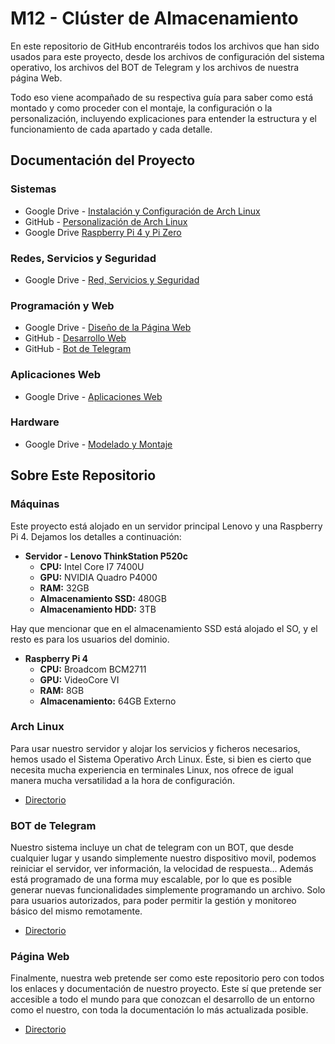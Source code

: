 # M12 - Clúster de Almacenamiento

En este repositorio de GitHub encontraréis todos los archivos que han sido usados para este proyecto, desde los archivos de configuración del sistema operativo, los archivos del BOT de Telegram y los archivos de nuestra página Web. 

Todo eso viene acompañado de su respectiva guía para saber como está montado y como proceder con el montaje, la configuración o la personalización, incluyendo explicaciones para entender la estructura y el funcionamiento de cada apartado y cada detalle.

## Documentación del Proyecto

### Sistemas

- Google Drive - [Instalación y Configuración de Arch Linux](https://docs.google.com/document/d/1T74VJPgouKC-BnTltKkQZuOcEpC_ARj_kXZPgsYHiCs/edit?usp=sharing)
- GitHub - [Personalización de Arch Linux](https://github.com/MarioCuenca22/M12_ClusterAlmacenamiento/tree/main/Cl%C3%BAster%20de%20Almacenamiento%20-%20Arch%20Linux)
- Google Drive [Raspberry Pi 4 y Pi Zero](https://docs.google.com/document/d/1jqontBQnB-Fl7YsEdLC74sorJBYYuza4lg6_cnVZ-c8/edit?usp=sharing)

### Redes, Servicios y Seguridad

- Google Drive - [Red, Servicios y Seguridad](https://docs.google.com/document/d/1lbZxykCZSGj7bAXV40_ks3hkiRr5nNtgHky2BGMkQlA/edit?usp=sharing)

### Programación y Web

- Google Drive - [Diseño de la Página Web](https://docs.google.com/document/d/1ABaYkOac8B0viKMBBm9I7Ggh5oMrm81lAH1oV_LW6LM/edit?usp=sharing)
- GitHub - [Desarrollo Web](https://github.com/MarioCuenca22/M12_ClusterAlmacenamiento/tree/main/Cl%C3%BAster%20de%20Almacenamiento%20-%20Web)
- GitHub - [Bot de Telegram](https://github.com/MarioCuenca22/M12_ClusterAlmacenamiento/tree/main/Cl%C3%BAster%20de%20Almacenamiento%20-%20BOT%20Telegram)

### Aplicaciones Web

- Google Drive - [Aplicaciones Web](https://docs.google.com/document/d/1UN6zlw-_PdumdafBB8S44ag3lJvutrr68eekFUfCOXM/edit?usp=sharing)

### Hardware

- Google Drive - [Modelado y Montaje](https://docs.google.com/document/d/1Bdqa4Yyl63e_duI7_U5IAnCv65kMpL18vH2tymeMh64/edit?usp=sharing)


## Sobre Este Repositorio

### Máquinas
Este proyecto está alojado en un servidor principal Lenovo y una Raspberry Pi 4. Dejamos los detalles a continuación:

- **Servidor - Lenovo ThinkStation P520c**
    - **CPU:** Intel Core I7 7400U
    - **GPU:** NVIDIA Quadro P4000
    - **RAM:** 32GB
    - **Almacenamiento SSD:** 480GB
    - **Almacenamiento HDD:** 3TB

Hay que mencionar que en el almacenamiento SSD está alojado el SO, y el resto es para los usuarios del dominio.

- **Raspberry Pi 4**
    - **CPU:** Broadcom BCM2711
    - **GPU:** VideoCore VI
    - **RAM:** 8GB
    - **Almacenamiento:** 64GB Externo


### Arch Linux
Para usar nuestro servidor y alojar los servicios y ficheros necesarios, hemos usado el Sistema Operativo Arch Linux. Éste, si bien es cierto que necesita mucha experiencia en terminales Linux, nos ofrece de igual manera mucha versatilidad a la hora de configuración.

- [Directorio](https://github.com/MarioCuenca22/M12_ClusterAlmacenamiento/tree/main/Cl%C3%BAster%20de%20Almacenamiento%20-%20Arch%20Linux)

### BOT de Telegram
Nuestro sistema incluye un chat de telegram con un BOT, que desde cualquier lugar y usando simplemente nuestro dispositivo movil, podemos reiniciar el servidor, ver información, la velocidad de respuesta... Además está programado de una forma muy escalable, por lo que es posible generar nuevas funcionalidades simplemente programando un archivo. Solo para usuarios autorizados, para poder permitir la gestión y monitoreo básico del mismo remotamente.

- [Directorio](https://github.com/MarioCuenca22/M12_ClusterAlmacenamiento/tree/main/Cl%C3%BAster%20de%20Almacenamiento%20-%20BOT%20Telegram)

### Página Web
Finalmente, nuestra web pretende ser como este repositorio pero con todos los enlaces y documentación de nuestro proyecto. Este sí que pretende ser accesible a todo el mundo para que conozcan el desarrollo de un entorno como el nuestro, con toda la documentación lo más actualizada posible.

- [Directorio](https://github.com/MarioCuenca22/M12_ClusterAlmacenamiento/tree/main/Cl%C3%BAster%20de%20Almacenamiento%20-%20Web)
